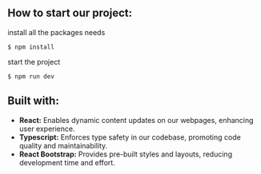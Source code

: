 ## How to start our project:

install all the packages needs
```console
$ npm install 
```

start the project
```console
$ npm run dev 
```

## Built with:

* **React:**  Enables dynamic content updates on our webpages, enhancing user experience.
* **Typescript:**  Enforces type safety in our codebase, promoting code quality and maintainability.
* **React Bootstrap:**  Provides pre-built styles and layouts, reducing development time and effort.
